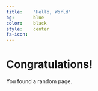 ```yaml
---
title:    "Hello, World"
bg:       blue
color:    black    
style:    center
fa-icon:
---
```


# Congratulations!

You found a random page.
